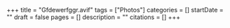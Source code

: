 +++
title = "Gfdewerfggr.avif"
tags = ["Photos"]
categories = []
startDate = ""
draft = false
pages = []
description = ""
citations = []
+++
